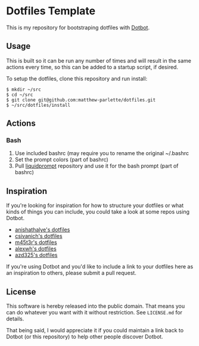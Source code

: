 Dotfiles Template
=================

This is my repository for bootstraping dotfiles with [Dotbot][dotbot].

Usage
-----

This is built so it can be run any number of times and will result in the same
actions every time, so this can be added to a startup script, if desired.

To setup the dotfiles, clone this repository and run install:

    $ mkdir ~/src
    $ cd ~/src
    $ git clone git@github.com:matthew-parlette/dotfiles.git
    $ ~/src/dotfiles/install

Actions
-------

### Bash

1. Use included bashrc (may require you to rename the original ~/.bashrc
1. Set the prompt colors (part of bashrc)
1. Pull [liquidprompt][liquidprompt] repository and use it for the bash prompt (part of bashrc)

Inspiration
-----------

If you're looking for inspiration for how to structure your dotfiles or what
kinds of things you can include, you could take a look at some repos using
Dotbot.

* [anishathalye's dotfiles][anishathalye_dotfiles]
* [csivanich's dotfiles][csivanich_dotfiles]
* [m45t3r's dotfiles][m45t3r_dotfiles]
* [alexwh's dotfiles][alexwh_dotfiles]
* [azd325's dotfiles][azd325_dotfiles]

If you're using Dotbot and you'd like to include a link to your dotfiles here
as an inspiration to others, please submit a pull request.

License
-------

This software is hereby released into the public domain. That means you can do
whatever you want with it without restriction. See `LICENSE.md` for details.

That being said, I would appreciate it if you could maintain a link back to
Dotbot (or this repository) to help other people discover Dotbot.

[dotbot]: https://github.com/anishathalye/dotbot
[liquidprompt]: https://github.com/nojhan/liquidprompt
[anishathalye_dotfiles]: https://github.com/anishathalye/dotfiles
[csivanich_dotfiles]: https://github.com/csivanich/dotfiles
[m45t3r_dotfiles]: https://github.com/m45t3r/dotfiles
[alexwh_dotfiles]: https://github.com/alexwh/dotfiles
[azd325_dotfiles]: https://github.com/Azd325/dotfiles

